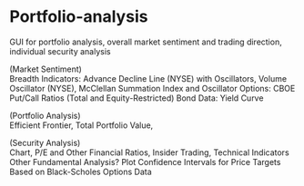 # Portfolio-analysis
GUI for portfolio analysis, overall market sentiment and trading direction, individual security analysis

(Market Sentiment)  
Breadth Indicators: Advance Decline Line (NYSE) with Oscillators, Volume Oscillator (NYSE), McClellan Summation Index and Oscillator
Options: CBOE Put/Call Ratios (Total and Equity-Restricted)
Bond Data: Yield Curve

(Portfolio Analysis)  
Efficient Frontier, Total Portfolio Value,

(Security Analysis)  
Chart, P/E and Other Financial Ratios, Insider Trading, Technical Indicators
Other Fundamental Analysis?
Plot Confidence Intervals for Price Targets Based on Black-Scholes Options Data
